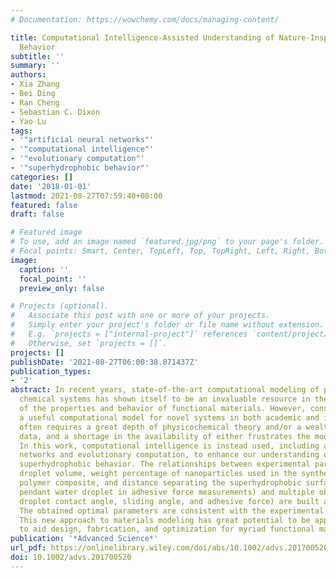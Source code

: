 ```yaml
---
# Documentation: https://wowchemy.com/docs/managing-content/

title: Computational Intelligence-Assisted Understanding of Nature-Inspired Superhydrophobic
  Behavior
subtitle: ''
summary: ''
authors:
- Xia Zhang
- Bei Ding
- Ran Cheng
- Sebastian C. Dixon
- Yao Lu
tags:
- '"artificial neural networks"'
- '"computational intelligence"'
- '"evolutionary computation"'
- '"superhydrophobic behavior"'
categories: []
date: '2018-01-01'
lastmod: 2021-08-27T07:59:40+08:00
featured: false
draft: false

# Featured image
# To use, add an image named `featured.jpg/png` to your page's folder.
# Focal points: Smart, Center, TopLeft, Top, TopRight, Left, Right, BottomLeft, Bottom, BottomRight.
image:
  caption: ''
  focal_point: ''
  preview_only: false

# Projects (optional).
#   Associate this post with one or more of your projects.
#   Simply enter your project's folder or file name without extension.
#   E.g. `projects = ["internal-project"]` references `content/project/deep-learning/index.md`.
#   Otherwise, set `projects = []`.
projects: []
publishDate: '2021-08-27T06:00:38.871437Z'
publication_types:
- '2'
abstract: In recent years, state-of-the-art computational modeling of physical and
  chemical systems has shown itself to be an invaluable resource in the prediction
  of the properties and behavior of functional materials. However, construction of
  a useful computational model for novel systems in both academic and industrial contexts
  often requires a great depth of physicochemical theory and/or a wealth of empirical
  data, and a shortage in the availability of either frustrates the modeling process.
  In this work, computational intelligence is instead used, including artificial neural
  networks and evolutionary computation, to enhance our understanding of nature-inspired
  superhydrophobic behavior. The relationships between experimental parameters (water
  droplet volume, weight percentage of nanoparticles used in the synthesis of the
  polymer composite, and distance separating the superhydrophobic surface and the
  pendant water droplet in adhesive force measurements) and multiple objectives (water
  droplet contact angle, sliding angle, and adhesive force) are built and weighted.
  The obtained optimal parameters are consistent with the experimental observations.
  This new approach to materials modeling has great potential to be applied more generally
  to aid design, fabrication, and optimization for myriad functional materials.
publication: '*Advanced Science*'
url_pdf: https://onlinelibrary.wiley.com/doi/abs/10.1002/advs.201700520
doi: 10.1002/advs.201700520
---
```

